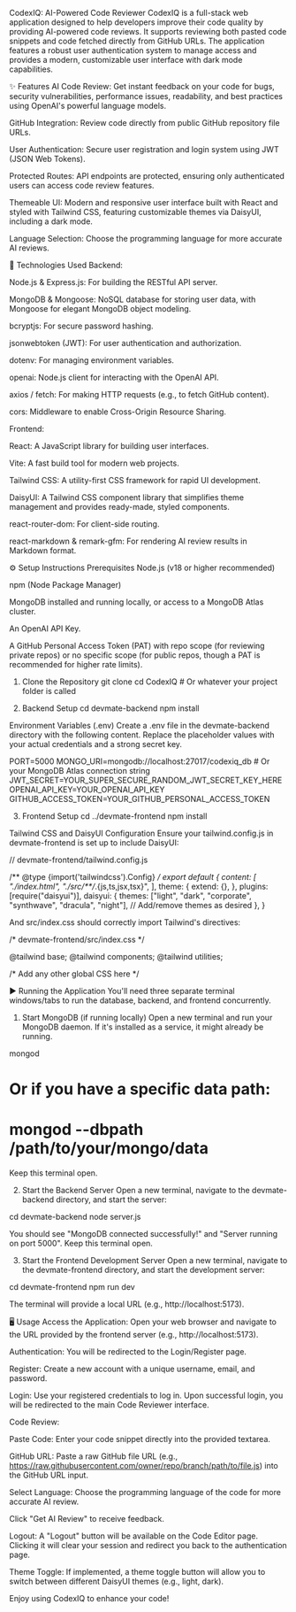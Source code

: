 CodexIQ: AI-Powered Code Reviewer
CodexIQ is a full-stack web application designed to help developers improve their code quality by providing AI-powered code reviews. It supports reviewing both pasted code snippets and code fetched directly from GitHub URLs. The application features a robust user authentication system to manage access and provides a modern, customizable user interface with dark mode capabilities.

✨ Features
AI Code Review: Get instant feedback on your code for bugs, security vulnerabilities, performance issues, readability, and best practices using OpenAI's powerful language models.

GitHub Integration: Review code directly from public GitHub repository file URLs.

User Authentication: Secure user registration and login system using JWT (JSON Web Tokens).

Protected Routes: API endpoints are protected, ensuring only authenticated users can access code review features.

Themeable UI: Modern and responsive user interface built with React and styled with Tailwind CSS, featuring customizable themes via DaisyUI, including a dark mode.

Language Selection: Choose the programming language for more accurate AI reviews.

🚀 Technologies Used
Backend:

Node.js & Express.js: For building the RESTful API server.

MongoDB & Mongoose: NoSQL database for storing user data, with Mongoose for elegant MongoDB object modeling.

bcryptjs: For secure password hashing.

jsonwebtoken (JWT): For user authentication and authorization.

dotenv: For managing environment variables.

openai: Node.js client for interacting with the OpenAI API.

axios / fetch: For making HTTP requests (e.g., to fetch GitHub content).

cors: Middleware to enable Cross-Origin Resource Sharing.

Frontend:

React: A JavaScript library for building user interfaces.

Vite: A fast build tool for modern web projects.

Tailwind CSS: A utility-first CSS framework for rapid UI development.

DaisyUI: A Tailwind CSS component library that simplifies theme management and provides ready-made, styled components.

react-router-dom: For client-side routing.

react-markdown & remark-gfm: For rendering AI review results in Markdown format.

⚙️ Setup Instructions
Prerequisites
Node.js (v18 or higher recommended)

npm (Node Package Manager)

MongoDB installed and running locally, or access to a MongoDB Atlas cluster.

An OpenAI API Key.

A GitHub Personal Access Token (PAT) with repo scope (for reviewing private repos) or no specific scope (for public repos, though a PAT is recommended for higher rate limits).

1. Clone the Repository
git clone <your-repository-url>
cd CodexIQ # Or whatever your project folder is called

2. Backend Setup
cd devmate-backend
npm install

Environment Variables (.env)
Create a .env file in the devmate-backend directory with the following content. Replace the placeholder values with your actual credentials and a strong secret key.

PORT=5000
MONGO_URI=mongodb://localhost:27017/codexiq_db # Or your MongoDB Atlas connection string
JWT_SECRET=YOUR_SUPER_SECURE_RANDOM_JWT_SECRET_KEY_HERE
OPENAI_API_KEY=YOUR_OPENAI_API_KEY
GITHUB_ACCESS_TOKEN=YOUR_GITHUB_PERSONAL_ACCESS_TOKEN

3. Frontend Setup
cd ../devmate-frontend
npm install

Tailwind CSS and DaisyUI Configuration
Ensure your tailwind.config.js in devmate-frontend is set up to include DaisyUI:

// devmate-frontend/tailwind.config.js

/** @type {import('tailwindcss').Config} */
export default {
  content: [
    "./index.html",
    "./src/**/*.{js,ts,jsx,tsx}",
  ],
  theme: {
    extend: {},
  },
  plugins: [require("daisyui")],
  daisyui: {
    themes: ["light", "dark", "corporate", "synthwave", "dracula", "night"], // Add/remove themes as desired
  },
}

And src/index.css should correctly import Tailwind's directives:

/* devmate-frontend/src/index.css */

@tailwind base;
@tailwind components;
@tailwind utilities;

/* Add any other global CSS here */

▶️ Running the Application
You'll need three separate terminal windows/tabs to run the database, backend, and frontend concurrently.

1. Start MongoDB (if running locally)
Open a new terminal and run your MongoDB daemon. If it's installed as a service, it might already be running.

mongod
# Or if you have a specific data path:
# mongod --dbpath /path/to/your/mongo/data

Keep this terminal open.

2. Start the Backend Server
Open a new terminal, navigate to the devmate-backend directory, and start the server:

cd devmate-backend
node server.js

You should see "MongoDB connected successfully!" and "Server running on port 5000". Keep this terminal open.

3. Start the Frontend Development Server
Open a new terminal, navigate to the devmate-frontend directory, and start the development server:

cd devmate-frontend
npm run dev

The terminal will provide a local URL (e.g., http://localhost:5173).

🖥️ Usage
Access the Application: Open your web browser and navigate to the URL provided by the frontend server (e.g., http://localhost:5173).

Authentication: You will be redirected to the Login/Register page.

Register: Create a new account with a unique username, email, and password.

Login: Use your registered credentials to log in. Upon successful login, you will be redirected to the main Code Reviewer interface.

Code Review:

Paste Code: Enter your code snippet directly into the provided textarea.

GitHub URL: Paste a raw GitHub file URL (e.g., https://raw.githubusercontent.com/owner/repo/branch/path/to/file.js) into the GitHub URL input.

Select Language: Choose the programming language of the code for more accurate AI review.

Click "Get AI Review" to receive feedback.

Logout: A "Logout" button will be available on the Code Editor page. Clicking it will clear your session and redirect you back to the authentication page.

Theme Toggle: If implemented, a theme toggle button will allow you to switch between different DaisyUI themes (e.g., light, dark).

Enjoy using CodexIQ to enhance your code!
